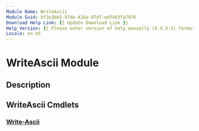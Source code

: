 ```yaml
---
Module Name: WriteAscii
Module Guid: bf3e3bb5-97de-416a-97d7-edf403fa7976
Download Help Link: {{ Update Download Link }}
Help Version: {{ Please enter version of help manually (X.X.X.X) format }}
Locale: en-US
---
```


# WriteAscii Module
## Description


## WriteAscii Cmdlets
### [Write-Ascii](Write-Ascii.md)


